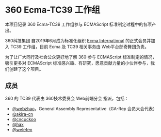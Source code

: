 # 360 Ecma-TC39 工作组

本项目记录 360 Ecma-TC39 工作组参与 ECMAScript 标准制定过程中的各项产出。

360科技集团 自2019年6月成为标准化组织 [Ecma International](https://en.wikipedia.org/wiki/Ecma_International) 的正式会员并加入 TC39 工作组，目前  Ecma 及 TC39 相关事务由 Web平台部奇舞团负责。

为了让广大同行及社会公众更好地了解 360 参与 ECMAScript 标准制定的情况，吸引更多对 ECMAScript 标准感兴趣、有研究，愿意贡献力量的小伙伴参与，我们创建了这个项目。



## 成员

360 的 TC39 代表由 360技术委员会 Web前端分会 指派，包括：

-   [@webzhao](https://github.com/webzhao)，General Assembly Representative（GA-Rep 会员大会代表）
-   [@akira-cn](https://github.com/akira-cn)
-   [@cncuckoo](https://github.com/cncuckoo)
-   [@hax](https://github.com/hax)
-   [@welefen](https://github.com/welefen)

<!--## 前成员-->

<!--## 贡献-->
